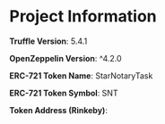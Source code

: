 # Project Information

**Truffle Version**: 5.4.1

**OpenZeppelin Version**: ^4.2.0

**ERC-721 Token Name**: StarNotaryTask

**ERC-721 Token Symbol**: SNT

**Token Address (Rinkeby)**:
